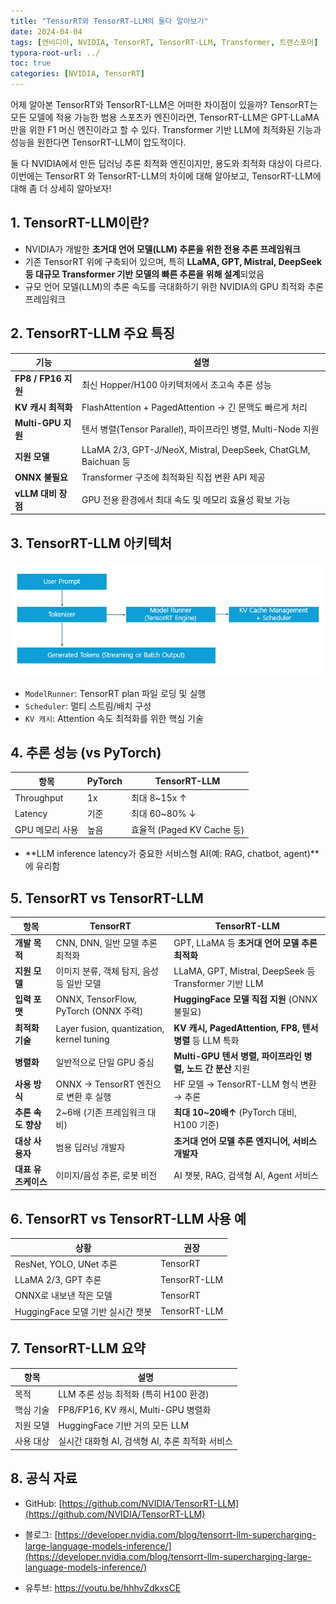```yaml
---
title: "TensorRT와 TensorRT-LLM의 둘다 알아보기"
date: 2024-04-04
tags: [엔비디아, NVIDIA, TensorRT, TensorRT-LLM, Transformer, 트랜스포머]
typora-root-url: ../
toc: true
categories: [NVIDIA, TensorRT]
---
```




어제 알아본 TensorRT와 TensorRT-LLM은 어떠한 차이점이 있을까? TensorRT는 모든 모델에 적용 가능한 범용 스포츠카 엔진이라면, TensorRT-LLM은 GPT·LLaMA만을 위한 F1 머신 엔진이라고 할 수 있다.  Transformer 기반 LLM에 최적화된 기능과 성능을 원한다면 TensorRT-LLM이 압도적이다. 

둘 다 NVIDIA에서 만든 딥러닝 추론 최적화 엔진이지만, 용도와 최적화 대상이 다르다. 이번에는 TensorRT 와 TensorRT-LLM의 차이에 대해 알아보고, TensorRT-LLM에 대해 좀 더 상세히 알아보자!



## 1. TensorRT-LLM이란?  

* NVIDIA가 개발한 **초거대 언어 모델(LLM) 추론을 위한 전용 추론 프레임워크**
* 기존 TensorRT 위에 구축되어 있으며, 특히 **LLaMA, GPT, Mistral, DeepSeek 등 대규모 Transformer 기반 모델의 빠른 추론을 위해 설계**되었음
* 규모 언어 모델(LLM)의 추론 속도를 극대화하기 위한 NVIDIA의 GPU 최적화 추론 프레임워크



## 2. TensorRT-LLM 주요 특징  

| 기능                | 설명                                                         |
| ------------------- | ------------------------------------------------------------ |
| **FP8 / FP16 지원** | 최신 Hopper/H100 아키텍처에서 초고속 추론 성능               |
| **KV 캐시 최적화**  | FlashAttention + PagedAttention → 긴 문맥도 빠르게 처리      |
| **Multi-GPU 지원**  | 텐서 병렬(Tensor Parallel), 파이프라인 병렬, Multi-Node 지원 |
| **지원 모델**       | LLaMA 2/3, GPT-J/NeoX, Mistral, DeepSeek, ChatGLM, Baichuan 등 |
| **ONNX 불필요**     | Transformer 구조에 최적화된 직접 변환 API 제공               |
| **vLLM 대비 장점**  | GPU 전용 환경에서 최대 속도 및 메모리 효율성 확보 가능       |



## 3. TensorRT-LLM 아키텍처  

![그림 - TensorRT-LLM 아키텍처](/../../images/2024-04/TensorRT-LLM.png)

* `ModelRunner`: TensorRT plan 파일 로딩 및 실행
* `Scheduler`: 멀티 스트림/배치 구성
* `KV 캐시`: Attention 속도 최적화를 위한 핵심 기술



## 4. 추론 성능 (vs PyTorch)  

| 항목            | PyTorch | TensorRT-LLM               |
| --------------- | ------- | -------------------------- |
| Throughput      | 1x      | 최대 8~15x ↑               |
| Latency         | 기준    | 최대 60~80% ↓              |
| GPU 메모리 사용 | 높음    | 효율적 (Paged KV Cache 등) |

* **LLM inference latency가 중요한 서비스형 AI(예: RAG, chatbot, agent)**에 유리함



## 5. TensorRT vs TensorRT-LLM

| 항목                | **TensorRT**                              | **TensorRT-LLM**                                            |
| ------------------- | ----------------------------------------- | ----------------------------------------------------------- |
| **개발 목적**       | CNN, DNN, 일반 모델 추론 최적화           | GPT, LLaMA 등 **초거대 언어 모델 추론 최적화**              |
| **지원 모델**       | 이미지 분류, 객체 탐지, 음성 등 일반 모델 | LLaMA, GPT, Mistral, DeepSeek 등 Transformer 기반 LLM       |
| **입력 포맷**       | ONNX, TensorFlow, PyTorch (ONNX 주력)     | **HuggingFace 모델 직접 지원** (ONNX 불필요)                |
| **최적화 기술**     | Layer fusion, quantization, kernel tuning | **KV 캐시, PagedAttention, FP8, 텐서 병렬** 등 LLM 특화     |
| **병렬화**          | 일반적으로 단일 GPU 중심                  | **Multi-GPU 텐서 병렬, 파이프라인 병렬, 노드 간 분산** 지원 |
| **사용 방식**       | ONNX → TensorRT 엔진으로 변환 후 실행     | HF 모델 → TensorRT-LLM 형식 변환 → 추론                     |
| **추론 속도 향상**  | 2~6배 (기존 프레임워크 대비)              | **최대 10~20배↑** (PyTorch 대비, H100 기준)                 |
| **대상 사용자**     | 범용 딥러닝 개발자                        | **초거대 언어 모델 추론 엔지니어, 서비스 개발자**           |
| **대표 유즈케이스** | 이미지/음성 추론, 로봇 비전               | AI 챗봇, RAG, 검색형 AI, Agent 서비스                       |



## 6. TensorRT vs TensorRT-LLM 사용 예

| 상황                              | 권장         |
| --------------------------------- | ------------ |
| ResNet, YOLO, UNet 추론           | TensorRT     |
| LLaMA 2/3, GPT 추론               | TensorRT-LLM |
| ONNX로 내보낸 작은 모델           | TensorRT     |
| HuggingFace 모델 기반 실시간 챗봇 | TensorRT-LLM |



## 7. TensorRT-LLM 요약

| 항목      | 설명                                            |
| --------- | ----------------------------------------------- |
| 목적      | LLM 추론 성능 최적화 (특히 H100 환경)           |
| 핵심 기술 | FP8/FP16, KV 캐시, Multi-GPU 병렬화             |
| 지원 모델 | HuggingFace 기반 거의 모든 LLM                  |
| 사용 대상 | 실시간 대화형 AI, 검색형 AI, 추론 최적화 서비스 |



## 8. 공식 자료

* GitHub: [https://github.com/NVIDIA/TensorRT-LLM](https://github.com/NVIDIA/TensorRT-LLM)

* 블로그: [https://developer.nvidia.com/blog/tensorrt-llm-supercharging-large-language-models-inference/](https://developer.nvidia.com/blog/tensorrt-llm-supercharging-large-language-models-inference/)

* 유투브: https://youtu.be/hhhvZdkxsCE

  

